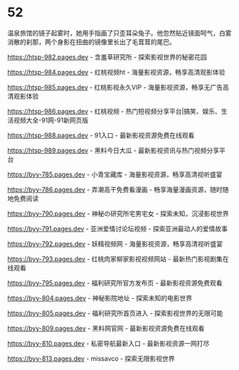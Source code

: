 # 52
温泉旅馆的镜子起雾时，她用手指画了只歪耳朵兔子。他忽然贴近镜面呵气，白雾消散的刹那，两个身影在扭曲的镜像里长出了毛茸茸的尾巴。

https://htsp-982.pages.dev - 含羞草研究所 - 探索影视世界的秘密花园

https://htsp-984.pages.dev - 红桃视频ht - 海量影视资源，畅享高清观影体验

https://htsp-985.pages.dev - 红桃影视永久VIP - 海量影视资源，畅享无广告高清观影体验

https://htsp-986.pages.dev - 红桃视频 - 热门短视频分享平台|搞笑、娱乐、生活视频大全-91网-91新网页版

https://htsp-988.pages.dev - 91入口 - 最新影视资源免费在线观看

https://htsp-989.pages.dev - 黑料今日大瓜 - 最新影视资讯与热门视频分享平台

https://byy-785.pages.dev - 小青宝藏库 - 海量影视资源，畅享高清视听盛宴

https://byy-786.pages.dev - 弄潮高干免费看漫画 - 畅享海量漫画资源，随时随地免费阅读

https://byy-790.pages.dev - 神秘の研究所宅男宅女 - 探索未知，沉浸影视世界

https://byy-791.pages.dev - 亚洲爱情讨论坛视频 - 探索亚洲最动人的爱情故事

https://byy-792.pages.dev - 妖精视频网 - 海量影视资源，畅享高清视听盛宴

https://byy-793.pages.dev - 红桃肉家柳家影视视频网站 - 最新热门影视剧集在线观看

https://byy-795.pages.dev - 福利研究所官方发布页 - 最新影视资源免费观看

https://byy-804.pages.dev - 神秘影院地址 - 探索未知的电影世界

https://byy-805.pages.dev - 福利研究所首页进入 - 探索影视世界的无限可能

https://byy-809.pages.dev - 黑料网官网 - 最新影视资源免费在线观看

https://byy-810.pages.dev - 私密导航最新入口 - 最新影视资源一网打尽

https://byy-813.pages.dev - missavco - 探索无限影视世界
